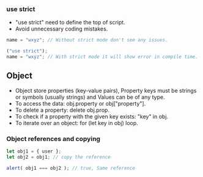 ### use strict

- "use strict" need to define the top of script.
- Avoid unnecessary coding mistakes.

```javascript
name = "wxyz"; // Without strict mode don't see any issues.

("use strict");
name = "wxyz"; // With strict mode it will show error in compile time.
```

## Object

- Object store properties (key-value pairs), Property keys must be strings or symbols (usually strings) and Values can be of any type.
- To access the data: obj.property or obj["property"].
- To delete a property: delete obj.prop.
- To check if a property with the given key exists: "key" in obj.
- To iterate over an object: for (let key in obj) loop.

### Object references and copying

```javascript
let obj1 = { user };
let obj2 = obj1; // copy the reference

alert( obj1 === obj2 ); // true, Same reference 
```
